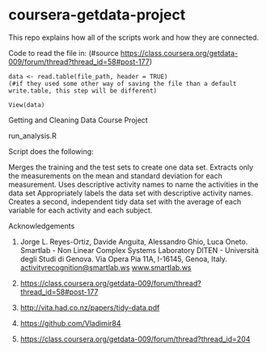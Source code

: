 coursera-getdata-project
========================

This repo explains how all of the scripts work and how they are connected.

Code to read the file in: (#source https://class.coursera.org/getdata-009/forum/thread?thread_id=58#post-177)

    data <- read.table(file_path, header = TRUE) 
    (#if they used some other way of saving the file than a default write.table, this step will be different)

    View(data)
    
    
Getting and Cleaning Data Course Project

run_analysis.R

Script does the following:

Merges the training and the test sets to create one data set.
Extracts only the measurements on the mean and standard deviation for each measurement.
Uses descriptive activity names to name the activities in the data set
Appropriately labels the data set with descriptive activity names.
Creates a second, independent tidy data set with the average of each variable for each activity and each subject.





Acknowledgements

1) Jorge L. Reyes-Ortiz, Davide Anguita, Alessandro Ghio, Luca Oneto.
Smartlab - Non Linear Complex Systems Laboratory
DITEN - Università degli Studi di Genova.
Via Opera Pia 11A, I-16145, Genoa, Italy.
activityrecognition@smartlab.ws
www.smartlab.ws

2) https://class.coursera.org/getdata-009/forum/thread?thread_id=58#post-177

3) http://vita.had.co.nz/papers/tidy-data.pdf

4) https://github.com/Vladimir84

5) https://class.coursera.org/getdata-009/forum/thread?thread_id=204
    
 
